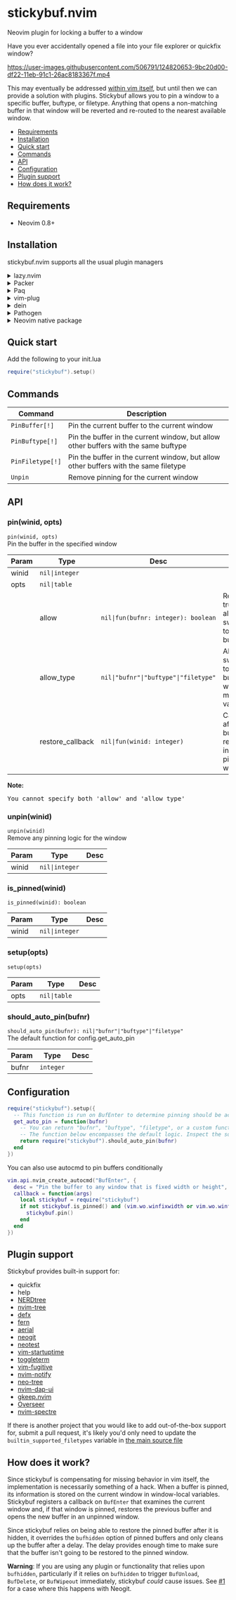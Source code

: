 # stickybuf.nvim

Neovim plugin for locking a buffer to a window

Have you ever accidentally opened a file into your file explorer or quickfix window?

https://user-images.githubusercontent.com/506791/124820653-9bc20d00-df22-11eb-91c1-26ac8183367f.mp4

This may eventually be addressed [within vim
itself](https://github.com/neovim/neovim/issues/12517), but until then we can
provide a solution with plugins. Stickybuf allows you to pin a window to a
specific buffer, buftype, or filetype. Anything that opens a non-matching buffer
in that window will be reverted and re-routed to the nearest available window.

<!-- TOC -->

- [Requirements](#requirements)
- [Installation](#installation)
- [Quick start](#quick-start)
- [Commands](#commands)
- [API](#api)
- [Configuration](#configuration)
- [Plugin support](#plugin-support)
- [How does it work?](#how-does-it-work)

<!-- /TOC -->

## Requirements

- Neovim 0.8+

## Installation

stickybuf.nvim supports all the usual plugin managers

<details>
  <summary>lazy.nvim</summary>

```lua
{
  'stevearc/stickybuf.nvim',
  opts = {},
}
```

</details>

<details>
  <summary>Packer</summary>

```lua
require('packer').startup(function()
    use {
      'stevearc/stickybuf.nvim',
      config = function() require('stickybuf').setup() end
    }
end)
```

</details>

<details>
  <summary>Paq</summary>

```lua
require "paq" {
    {'stevearc/stickybuf.nvim'};
}
```

</details>

<details>
  <summary>vim-plug</summary>

```vim
Plug 'stevearc/stickybuf.nvim'
```

</details>

<details>
  <summary>dein</summary>

```vim
call dein#add('stevearc/stickybuf.nvim')
```

</details>

<details>
  <summary>Pathogen</summary>

```sh
git clone --depth=1 https://github.com/stevearc/stickybuf.nvim.git ~/.vim/bundle/
```

</details>

<details>
  <summary>Neovim native package</summary>

```sh
git clone --depth=1 https://github.com/stevearc/stickybuf.nvim.git \
  "${XDG_DATA_HOME:-$HOME/.local/share}"/nvim/site/pack/stickybuf/start/stickybuf.nvim
```

</details>

## Quick start

Add the following to your init.lua

```lua
require("stickybuf").setup()
```

## Commands

| Command          | Description                                                                          |
| ---------------- | ------------------------------------------------------------------------------------ |
| `PinBuffer[!]`   | Pin the current buffer to the current window                                         |
| `PinBuftype[!]`  | Pin the buffer in the current window, but allow other buffers with the same buftype  |
| `PinFiletype[!]` | Pin the buffer in the current window, but allow other buffers with the same filetype |
| `Unpin`          | Remove pinning for the current window                                                |

## API

<!-- API -->

### pin(winid, opts)

`pin(winid, opts)` \
Pin the buffer in the specified window

| Param | Type             | Desc                                  |                                                          |
| ----- | ---------------- | ------------------------------------- | -------------------------------------------------------- |
| winid | `nil\|integer`   |                                       |                                                          |
| opts  | `nil\|table`     |                                       |                                                          |
|       | allow            | `nil\|fun(bufnr: integer): boolean`   | Return true to allow switching to the buffer             |
|       | allow_type       | `nil\|"bufnr"\|"buftype"\|"filetype"` | Allow switching to buffers with a matching value         |
|       | restore_callback | `nil\|fun(winid: integer)`            | Called after a buffer is restored into the pinned window |

**Note:**
<pre>
You cannot specify both 'allow' and 'allow_type'
</pre>

### unpin(winid)

`unpin(winid)` \
Remove any pinning logic for the window

| Param | Type           | Desc |
| ----- | -------------- | ---- |
| winid | `nil\|integer` |      |

### is_pinned(winid)

`is_pinned(winid): boolean`

| Param | Type           | Desc |
| ----- | -------------- | ---- |
| winid | `nil\|integer` |      |

### setup(opts)

`setup(opts)`

| Param | Type         | Desc |
| ----- | ------------ | ---- |
| opts  | `nil\|table` |      |

### should_auto_pin(bufnr)

`should_auto_pin(bufnr): nil|"bufnr"|"buftype"|"filetype"` \
The default function for config.get_auto_pin

| Param | Type      | Desc |
| ----- | --------- | ---- |
| bufnr | `integer` |      |


<!-- /API -->

## Configuration

```lua
require("stickybuf").setup({
  -- This function is run on BufEnter to determine pinning should be activated
  get_auto_pin = function(bufnr)
    -- You can return "bufnr", "buftype", "filetype", or a custom function to set how the window will be pinned
    -- The function below encompasses the default logic. Inspect the source to see what it does.
    return require("stickybuf").should_auto_pin(bufnr)
  end
})
```

You can also use autocmd to pin buffers conditionally

```lua
vim.api.nvim_create_autocmd("BufEnter", {
  desc = "Pin the buffer to any window that is fixed width or height",
  callback = function(args)
    local stickybuf = require("stickybuf")
    if not stickybuf.is_pinned() and (vim.wo.winfixwidth or vim.wo.winfixheight) then
      stickybuf.pin()
    end
  end
})
```

## Plugin support

Stickybuf provides built-in support for:

- quickfix
- help
- [NERDtree](https://github.com/preservim/nerdtree)
- [nvim-tree](https://github.com/nvim-tree/nvim-tree.lua)
- [defx](https://github.com/Shougo/defx.nvim)
- [fern](https://github.com/lambdalisue/fern.vim)
- [aerial](https://github.com/stevearc/aerial.nvim)
- [neogit](https://github.com/TimUntersberger/neogit)
- [neotest](https://github.com/rcarriga/neotest)
- [vim-startuptime](https://github.com/dstein64/vim-startuptime)
- [toggleterm](https://github.com/akinsho/toggleterm.nvim)
- [vim-fugitive](https://github.com/tpope/vim-fugitive)
- [nvim-notify](https://github.com/rcarriga/nvim-notify)
- [neo-tree](https://github.com/nvim-neo-tree/neo-tree.nvim)
- [nvim-dap-ui](https://github.com/rcarriga/nvim-dap-ui)
- [gkeep.nvim](https://github.com/stevearc/gkeep.nvim)
- [Overseer](https://github.com/stevearc/overseer.nvim)
- [nvim-spectre](https://github.com/nvim-pack/nvim-spectre)

If there is another project that you would like to add out-of-the-box support
for, submit a pull request, it's likely you'd only need to update the
`builtin_supported_filetypes` variable in [the main source
file](https://github.com/stevearc/stickybuf.nvim/blob/master/lua/stickybuf.lua)

## How does it work?

Since stickybuf is compensating for missing behavior in vim itself, the
implementation is necessarily something of a hack. When a buffer is pinned, its
information is stored on the current window in window-local variables. Stickybuf
registers a callback on `BufEnter` that examines the current window and, if that
window is pinned, restores the previous buffer and opens the new buffer in an
unpinned window.

Since stickybuf relies on being able to restore the pinned buffer after it is
hidden, it overrides the `bufhidden` option of pinned buffers and only cleans up
the buffer after a delay. The delay provides enough time to make sure that the
buffer isn't going to be restored to the pinned window.

**Warning**: If you are using any plugin or functionality that relies upon
`bufhidden`, particularly if it relies on `bufhidden` to trigger `BufUnload`,
`BufDelete`, or `BufWipeout` immediately, stickybuf _could_ cause issues. See
[#1](https://github.com/stevearc/stickybuf.nvim/issues/1) for a case where this
happens with Neogit.

